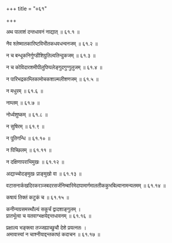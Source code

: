 +++
title = "०६१"

+++

अथ पालाशं दन्तधावनं नाद्यात् ॥ ६१.१ ॥

नैव श्लेष्मातकारिष्टविभीतकधवधन्वनजम् ॥ ६१.२ ॥

न च बन्धूकनिर्गुण्डीशिग्रुतिल्वतिन्दुकजम् ॥ ६१.३ ॥

न च कोविदारशमीपीलुपिप्पलेङ्गुदगुग्गुलुजम् ॥ ६१.४ ॥

न पारिभद्रकाम्लिकामोचकशाल्मलीशणजम् ॥ ६१.५ ॥

न मधुरम् ॥ ६१.६ ॥

नाम्लम् ॥ ६१.७ ॥

नोर्ध्वशुष्कम् ॥ ६१.८ ॥

न सुषिरम् ॥ ६१.९ ॥

न पूतिगन्धि ॥ ६१.१० ॥

न पिच्छिलम् ॥ ६१.११ ॥

न दक्षिणापराभिमुखः ॥ ६१.१२ ॥

अद्याच्चोदङ्मुखः प्राङ्मुखो वा ॥ ६१.१३ ॥

वटासनार्कखदिरकरञ्जबदरसर्जनिम्बारिमेदापामार्गमालतीककुभबिल्वानामन्यतमम् ॥ ६१.१४ ॥

कषायं तिक्तं कटुकं च ॥ ६१.१५ ॥

कनीन्यग्रसमस्थौल्यं सकूर्चं द्वादशाङ्गुलम्  ।  
प्रातर्भूत्वा च यतवाग्भक्षयेद्दन्तधावनम्  ॥ ६१.१६ ॥

प्रक्षाल्य भङ्क्त्वा तज्जह्याच्छुचौ देशे प्रयत्नतः  ।  
अमावास्यां न चाश्नीयाद्दन्तकाष्ठं कदाचन  ॥ ६१.१७ ॥


